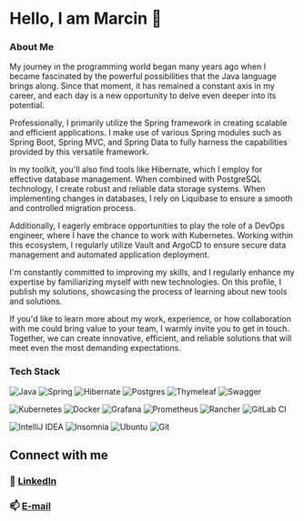 # Hello, I am Marcin 👋

### About Me

My journey in the programming world began many years ago when I became fascinated by the powerful possibilities that the
Java language brings along. Since that moment, it has remained a constant axis in my career, and each day is a new
opportunity to delve even deeper into its potential.

Professionally, I primarily utilize the Spring framework in creating scalable and efficient applications. I make use of
various Spring modules such as Spring Boot, Spring MVC, and Spring Data to fully harness the capabilities provided by
this versatile framework.

In my toolkit, you'll also find tools like Hibernate, which I employ for effective database management. When combined
with PostgreSQL technology, I create robust and reliable data storage systems. When implementing changes in databases, I
rely on Liquibase to ensure a smooth and controlled migration process.

Additionally, I eagerly embrace opportunities to play the role of a DevOps engineer, where I have the chance to work
with Kubernetes. Working within this ecosystem, I regularly utilize Vault and ArgoCD to ensure secure data management
and automated application deployment.

I'm constantly committed to improving my skills, and I regularly enhance my expertise by familiarizing myself with new
technologies. On this profile, I publish my solutions, showcasing the process of learning about new tools and solutions.

If you'd like to learn more about my work, experience, or how collaboration with me could bring value to your team, I
warmly invite you to get in touch. Together, we can create innovative, efficient, and reliable solutions that will meet
even the most demanding expectations.

### Tech Stack

![Java](https://img.shields.io/badge/java-%23ED8B00.svg?style=for-the-badge&logo=java&logoColor=white)
![Spring](https://img.shields.io/badge/spring-%236DB33F.svg?style=for-the-badge&logo=spring&logoColor=white)
![Hibernate](https://img.shields.io/badge/Hibernate-59666C?style=for-the-badge&logo=Hibernate&logoColor=white)
![Postgres](https://img.shields.io/badge/postgres-%23316192.svg?style=for-the-badge&logo=postgresql&logoColor=white)
![Thymeleaf](https://img.shields.io/badge/Thymeleaf-%23005C0F.svg?style=for-the-badge&logo=Thymeleaf&logoColor=white)
![Swagger](https://img.shields.io/badge/-Swagger-%23Clojure?style=for-the-badge&logo=swagger&logoColor=white)

![Kubernetes](https://img.shields.io/badge/kubernetes-%23326ce5.svg?style=for-the-badge&logo=kubernetes&logoColor=white)
![Docker](https://img.shields.io/badge/docker-%230db7ed.svg?style=for-the-badge&logo=docker&logoColor=white)
![Grafana](https://img.shields.io/badge/grafana-%23F46800.svg?style=for-the-badge&logo=grafana&logoColor=white)
![Prometheus](https://img.shields.io/badge/Prometheus-E6522C?style=for-the-badge&logo=Prometheus&logoColor=white)
![Rancher](https://img.shields.io/badge/rancher-%230075A8.svg?style=for-the-badge&logo=rancher&logoColor=white)
![GitLab CI](https://img.shields.io/badge/GitLabCI-%23181717.svg?style=for-the-badge&logo=gitlab&logoColor=white)

![IntelliJ IDEA](https://img.shields.io/badge/IntelliJIDEA-000000.svg?style=for-the-badge&logo=intellij-idea&logoColor=white)
![Insomnia](https://img.shields.io/badge/Insomnia-black?style=for-the-badge&logo=insomnia&logoColor=5849BE)
![Ubuntu](https://img.shields.io/badge/Ubuntu-E95420?style=for-the-badge&logo=ubuntu&logoColor=white)
![Git](https://img.shields.io/badge/git-%23F05033.svg?style=for-the-badge&logo=git&logoColor=white)

## Connect with me

### 🔗 [LinkedIn](https://www.linkedin.com/in/marcinmatynia/)

### 📫 [E-mail](mailto:marcin@matynia.it)
